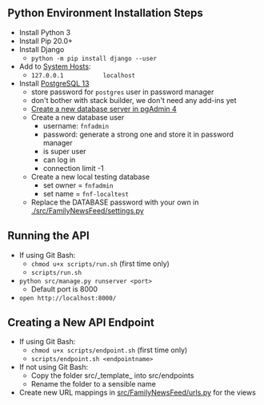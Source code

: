 ## Python Environment Installation Steps

-   Install Python 3
-   Install Pip 20.0+
-   Install Django
    -   `python -m pip install django --user`
-   Add to [System Hosts](file:///C:/Windows/System32/drivers/etc/hosts):
    -   `127.0.0.1           localhost`
- Install [PostgreSQL 13](https://www.postgresqltutorial.com/install-postgresql/)
    -   store password for `postgres` user in password manager
    -   don't bother with stack builder, we don't need any add-ins yet
    -   [Create a new database server in pgAdmin 4](https://www.postgresqltutorial.com/connect-to-postgresql-database/)
    -   Create a new database user
        -   username: `fnfadmin`
        -   password: generate a strong one and store it in password manager
        -   is super user
        -   can log in
        -   connection limit -1
    -   Create a new local testing database
        -   set owner = `fnfadmin`
        -   set name = `fnf-localtest`
    -   Replace the DATABASE password with your own in [./src/FamilyNewsFeed/settings.py](./src/FamilyNewsFeed/settings.py)

## Running the API

-   If using Git Bash:
    -   `chmod u+x scripts/run.sh` (first time only)
    -   `scripts/run.sh`
-   `python src/manage.py runserver <port>`
    -   Default port is 8000
-   `open http://localhost:8000/`

## Creating a New API Endpoint

-   If using Git Bash:
    -   `chmod u+x scripts/endpoint.sh` (first time only)
    -   `scripts/endpoint.sh <endpointname>`
-   If not using Git Bash:
    -   Copy the folder src/\_template\_ into src/endpoints
    -   Rename the folder to a sensible name
-   Create new URL mappings in [src/FamilyNewsFeed/urls.py](./src/FamilyNewsFeed/urls.py) for the views
